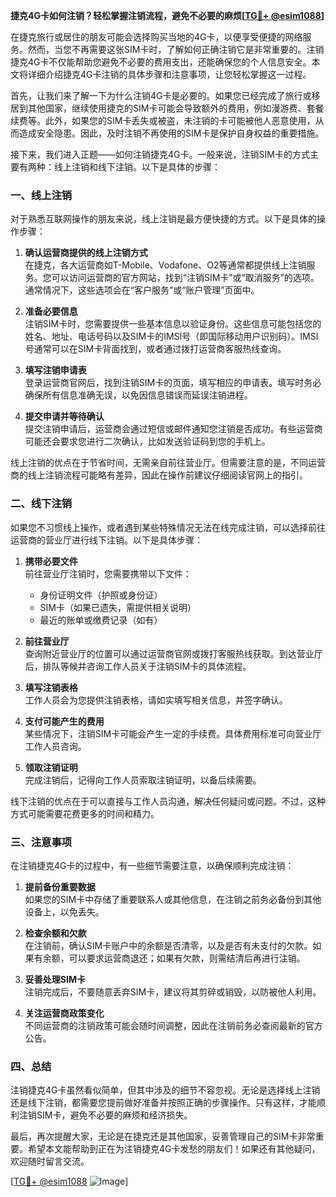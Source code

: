 **捷克4G卡如何注销？轻松掌握注销流程，避免不必要的麻烦[[TG💪+ @esim1088](https://t.me/s/esim1088)]**

在捷克旅行或居住的朋友可能会选择购买当地的4G卡，以便享受便捷的网络服务。然而，当您不再需要这张SIM卡时，了解如何正确注销它是非常重要的。注销捷克4G卡不仅能帮助您避免不必要的费用支出，还能确保您的个人信息安全。本文将详细介绍捷克4G卡注销的具体步骤和注意事项，让您轻松掌握这一过程。

首先，让我们来了解一下为什么注销4G卡是必要的。如果您已经完成了旅行或移居到其他国家，继续使用捷克的SIM卡可能会导致额外的费用，例如漫游费、套餐续费等。此外，如果您的SIM卡丢失或被盗，未注销的卡可能被他人恶意使用，从而造成安全隐患。因此，及时注销不再使用的SIM卡是保护自身权益的重要措施。

接下来，我们进入正题——如何注销捷克4G卡。一般来说，注销SIM卡的方式主要有两种：线上注销和线下注销。以下是具体的步骤：

### **一、线上注销**
对于熟悉互联网操作的朋友来说，线上注销是最方便快捷的方式。以下是具体的操作步骤：

1. **确认运营商提供的线上注销方式**  
   在捷克，各大运营商如T-Mobile、Vodafone、O2等通常都提供线上注销服务。您可以访问运营商的官方网站，找到“注销SIM卡”或“取消服务”的选项。通常情况下，这些选项会在“客户服务”或“账户管理”页面中。

2. **准备必要信息**  
   注销SIM卡时，您需要提供一些基本信息以验证身份。这些信息可能包括您的姓名、地址、电话号码以及SIM卡的IMSI号（即国际移动用户识别码）。IMSI号通常可以在SIM卡背面找到，或者通过拨打运营商客服热线查询。

3. **填写注销申请表**  
   登录运营商官网后，找到注销SIM卡的页面，填写相应的申请表。填写时务必确保所有信息准确无误，以免因信息错误而延误注销进程。

4. **提交申请并等待确认**  
   提交注销申请后，运营商会通过短信或邮件通知您注销是否成功。有些运营商可能还会要求您进行二次确认，比如发送验证码到您的手机上。

线上注销的优点在于节省时间，无需亲自前往营业厅。但需要注意的是，不同运营商的线上注销流程可能略有差异，因此在操作前建议仔细阅读官网上的指引。

### **二、线下注销**
如果您不习惯线上操作，或者遇到某些特殊情况无法在线完成注销，可以选择前往运营商的营业厅进行线下注销。以下是具体步骤：

1. **携带必要文件**  
   前往营业厅注销时，您需要携带以下文件：
   - 身份证明文件（护照或身份证）
   - SIM卡（如果已遗失，需提供相关说明）
   - 最近的账单或缴费记录（如有）

2. **前往营业厅**  
   查询附近营业厅的位置可以通过运营商官网或拨打客服热线获取。到达营业厅后，排队等候并咨询工作人员关于注销SIM卡的具体流程。

3. **填写注销表格**  
   工作人员会为您提供注销表格，请如实填写相关信息，并签字确认。

4. **支付可能产生的费用**  
   某些情况下，注销SIM卡可能会产生一定的手续费。具体费用标准可向营业厅工作人员咨询。

5. **领取注销证明**  
   完成注销后，记得向工作人员索取注销证明，以备后续需要。

线下注销的优点在于可以直接与工作人员沟通，解决任何疑问或问题。不过，这种方式可能需要花费更多的时间和精力。

### **三、注意事项**
在注销捷克4G卡的过程中，有一些细节需要注意，以确保顺利完成注销：

1. **提前备份重要数据**  
   如果您的SIM卡中存储了重要联系人或其他信息，在注销之前务必备份到其他设备上，以免丢失。

2. **检查余额和欠款**  
   在注销前，确认SIM卡账户中的余额是否清零，以及是否有未支付的欠款。如果有余额，可以要求运营商退还；如果有欠款，则需结清后再进行注销。

3. **妥善处理SIM卡**  
   注销完成后，不要随意丢弃SIM卡，建议将其剪碎或销毁，以防被他人利用。

4. **关注运营商政策变化**  
   不同运营商的注销政策可能会随时间调整，因此在注销前务必查阅最新的官方公告。

### **四、总结**
注销捷克4G卡虽然看似简单，但其中涉及的细节不容忽视。无论是选择线上注销还是线下注销，都需要您提前做好准备并按照正确的步骤操作。只有这样，才能顺利注销SIM卡，避免不必要的麻烦和经济损失。

最后，再次提醒大家，无论是在捷克还是其他国家，妥善管理自己的SIM卡非常重要。希望本文能帮助到正在为注销捷克4G卡发愁的朋友们！如果还有其他疑问，欢迎随时留言交流。

[[TG💪+ @esim1088](https://t.me/s/esim1088) ![Image](https://i.postimg.cc/4NQfJmqS/Snipaste-2025-05-13-00-14-12.png)]